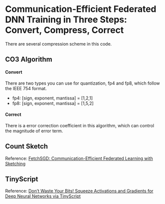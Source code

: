 # Communication-Efficient Federated DNN Training in Three Steps: Convert, Compress, Correct

There are several compression scheme in this code.
## CO3 Algorithm
#### Convert
There are two types you can use for quantization, fp4 and fp8, which follow the IEEE 754 format.
- fp4: [sign, exponent, mantissa] = [1,2,1]
- fp8: [sign, exponent, mantissa] = [1,5,2]

#### Correct
There is a error correction coefficient in this algorithm, which can control the magnitude of error term.

## Count Sketch
Reference: [FetchSGD: Communication-Efficient Federated Learning with Sketching](https://proceedings.mlr.press/v119/fu20c.html)

## TinyScript
Reference: [Don’t Waste Your Bits! Squeeze Activations and Gradients for Deep Neural Networks via TinyScript](https://proceedings.mlr.press/v119/fu20c.html)
